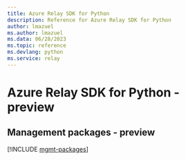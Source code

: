 ```yaml
---
title: Azure Relay SDK for Python
description: Reference for Azure Relay SDK for Python
author: lmazuel
ms.author: lmazuel
ms.data: 06/28/2023
ms.topic: reference
ms.devlang: python
ms.service: relay
---
```

# Azure Relay SDK for Python - preview

## Management packages - preview
[!INCLUDE [mgmt-packages](relay-mgmt-index.md)]